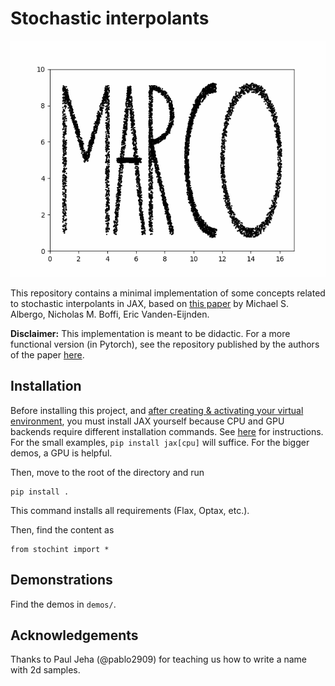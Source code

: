 # Stochastic interpolants

![name-sample-animation.gif](https://github.com/pnkraemer/mini-stochastic-interpolants/blob/main/name_sample_animation.gif)

This repository contains a minimal implementation of some concepts related to stochastic interpolants in JAX, based on [this paper](https://arxiv.org/abs/2303.08797) by Michael S. Albergo, Nicholas M. Boffi, Eric Vanden-Eijnden.


**Disclaimer:**
This implementation is meant to be didactic.
For a more functional version (in Pytorch), see the repository published by the authors of the paper [here](https://github.com/malbergo/stochastic-interpolants).



## Installation

Before installing this project, 
and [after creating & activating your virtual environment](https://realpython.com/python-virtual-environments-a-primer/), 
you must install JAX yourself because CPU and GPU backends require different installation commands.
See [here](https://jax.readthedocs.io/en/latest/installation.html) for instructions.
For the small examples, `pip install jax[cpu]` will suffice. 
For the bigger demos, a GPU is helpful.


Then, move to the root of the directory and run
```
pip install .
```
This command installs all requirements (Flax, Optax, etc.).

Then, find the content as
```
from stochint import *
```

## Demonstrations

Find the demos in `demos/`.


## Acknowledgements

Thanks to Paul Jeha (@pablo2909) for teaching us how to write a name with 2d samples.


